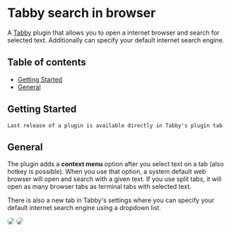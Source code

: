 <h1>Tabby search in browser</h1>

<p>
    A <a href="https://tabby.sh/">Tabby</a> plugin that allows you to open a internet browser and search for selected text. Additionally can specify your default internet search engine.
</p>

## Table of contents

-   [Getting Started](#getting-started)
-   [General](#general)

## Getting Started

`Last release of a plugin is available directly in Tabby's plugin tab`

## General

<p>
The plugin adds a <b>context menu</b> option after you select text on a tab (also hotkey is possible). When you use that option, a system default web browser will open and search with a given text. If you use split tabs, it will open as many browser tabs as terminal tabs with selected text.

There is also a new tab in Tabby's settings where you can specify your default internet search engine using a dropdown list.

</p>

<img src="https://github.com/composer404/tabby-search-in-browser/blob/master/docs/tabby-search-in-browser-1.jpg" style="border-radius: 10px">

<img src="https://github.com/composer404/tabby-search-in-browser/blob/master/docs/tabby-search-in-browser-2.jpg" style="border-radius: 10px">
